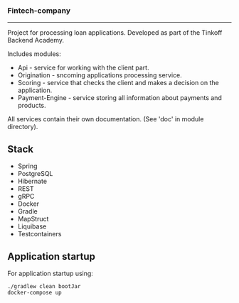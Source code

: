 ### Fintech-company
___
Project for processing loan applications. Developed as part of the Tinkoff Backend Academy.

Includes modules:

* Api - service for working with the client part.
* Origination - sncoming applications processing service.
* Scoring - service that checks the client and makes a decision on the application.
* Payment-Engine - service storing all information about payments and products.

All services contain their own documentation. (See 'doc' in module directory).

## Stack

* Spring
* PostgreSQL
* Hibernate
* REST
* gRPC
* Docker
* Gradle
* MapStruct
* Liquibase
* Testcontainers

## Application startup 
For application startup using:
```
./gradlew clean bootJar
docker-compose up
```

